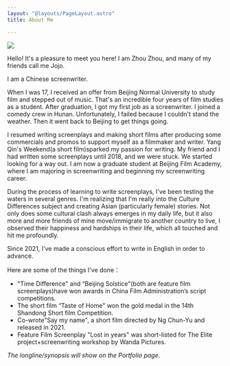 ```yaml
---
layout: "@layouts/PageLayout.astro"
title: About Me

---
```

![](/assets/images/截屏2022-05-07-11.17.53.png)

Hello! It's a pleasure to meet you here! I am Zhou Zhou, and many of my friends call me Jojo.

I am a Chinese screenwriter.

When I was 17, I received an offer from Beijing Normal University to study film and stepped out of music. That's an incredible four years of film studies as a student. After graduation, I got my first job as a screenwriter. I joined a comedy crew in Hunan. Unfortunately, I failed because I couldn't stand the weather. Then it went back to Beijing to get things going.

I resumed writing screenplays and making short films after producing some commercials and promos to support myself as a filmmaker and writer. Yang Qin's Weekend(a short film)sparked my passion for writing. My friend and I had written some screenplays until 2018, and we were stuck. We started looking for a way out. I am now a graduate student at Beijing Film Academy, where I am majoring in screenwriting and beginning my screenwriting career.

During the process of learning to write screenplays, I've been testing the waters in several genres. I'm realizing that I'm really into the Culture Differences subject and creating Asian (particularly female) stories. Not only does some cultural clash always emerges in my daily life, but it also more and more friends of mine move/immigrate to another country to live, I observed their happiness and hardships in their life, which all touched and hit me profoundly.

Since 2021, I've made a conscious effort to write in English in order to advance.

Here are some of the things I've done：

* "Time Difference" and “Beijing Solstice"(both are feature film screenplays)have won awards in China Film Administration’s script competitions.
* The short film “Taste of Home" won the gold medal in the 14th Shandong Short film Competition.
* Co-wrote"Say my name", a short film directed by Ng Chun-Yu and released in 2021.
* Feature Film Screenplay "Lost in years" was short-listed for The Elite project+screenwriting workshop by Wanda Pictures.

_The longline/synopsis will show on the Portfolio page._